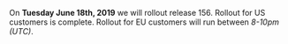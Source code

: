 On **Tuesday June 18th, 2019** we will rollout release 156. Rollout for US customers is complete. Rollout for EU customers will run between *8-10pm (UTC)*.
